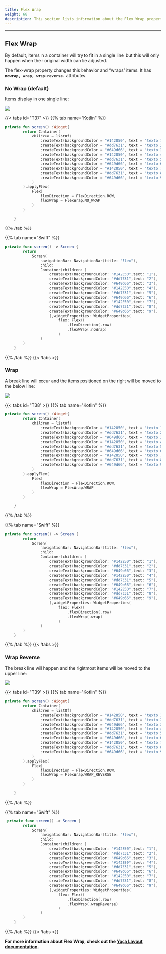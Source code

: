 ```yaml
---
title: Flex Wrap
weight: 68
description: This section lists information about the Flex Wrap property.
---
```


---

## Flex Wrap

By default, items in a container will try to fit in a single line, but this will only happen when their original width can be adjusted.

The flex-wrap property changes this behavior and “wraps” items. It has **`nowrap, wrap, wrap-reverse.`** attributes. 

### **No Wrap \(**default**\)**

Items display in one single line:

![](https://lh3.googleusercontent.com/2sWYZdvDpSj8gCfOR2Pa9iESgFrjD6XEXT2QIoMj_OQq-sw6fcTB5s7yuum2cnKekIU8Mn326F9PD87IyCGwSK6jzauS-SfqUeDQ43zi1nnjUp7yf9QuYCHbHLW6L-O_sjw1rPdX)

{{< tabs id="T37" >}}
{{% tab name="Kotlin" %}}

```kotlin
private fun screen() :Widget{
        return Container(
            children = listOf(
                createText(backgroundColor = "#142850", text = "texto 1"),
                createText(backgroundColor = "#dd7631", text = "texto 2"),
                createText(backgroundColor = "#649d66", text = "texto 3"),
                createText(backgroundColor = "#142850", text = "texto 4"),
                createText(backgroundColor = "#dd7631", text = "texto 5"),
                createText(backgroundColor = "#649d66", text = "texto 6"),
                createText(backgroundColor = "#142850", text = "texto 7"),
                createText(backgroundColor = "#dd7631", text = "texto 8"),
                createText(backgroundColor = "#649d66", text = "texto 9")
            )
        ).applyFlex(
            Flex(
                flexDirection = FlexDirection.ROW,
                flexWrap = FlexWrap.NO_WRAP
            )
        )

    }
```

{{% /tab %}}

{{% tab name="Swift" %}}

```swift
private func screen() -> Screen {
        return
            Screen(
                navigationBar: NavigationBar(title: "Flex"),
                child:
                Container(children: [
                    createText(backgroundColor: "#142850",text: "1"),
                    createText(backgroundColor: "#dd7631",text: "2"),
                    createText(backgroundColor: "#649d66",text: "3"),
                    createText(backgroundColor: "#142850",text: "4"),
                    createText(backgroundColor: "#dd7631",text: "5"),
                    createText(backgroundColor: "#649d66",text: "6"),
                    createText(backgroundColor: "#142850",text: "7"),
                    createText(backgroundColor: "#dd7631",text: "8"),
                    createText(backgroundColor: "#649d66",text: "9"),
                    ],widgetProperties: WidgetProperties(
                        flex: Flex()
                            .flexDirection(.row)
                            .flexWrap(.noWrap)
                        )
                )
        )
    }
```

{{% /tab %}}
{{< /tabs >}}

### **Wrap**

A break line will occur and the items positioned on the right will be moved to the below line:

![](https://lh4.googleusercontent.com/m_ZGUdUGHgmiRuAoSoda4-2hn8kEoUuNMXOlphge-WPWGG_56O6ds2x89coUVpm5QpTV1aRiS9iDVzLatuf-OFeTxTwPBhPcpItGO5VjqfZeYHFtbosdW_9pWGPKX-5pUOxI-qF7)

{{< tabs id="T38" >}}
{{% tab name="Kotlin" %}}

```kotlin
private fun screen() :Widget{
        return Container(
            children = listOf(
                createText(backgroundColor = "#142850", text = "texto 1"),
                createText(backgroundColor = "#dd7631", text = "texto 2"),
                createText(backgroundColor = "#649d66", text = "texto 3"),
                createText(backgroundColor = "#142850", text = "texto 4"),
                createText(backgroundColor = "#dd7631", text = "texto 5"),
                createText(backgroundColor = "#649d66", text = "texto 6"),
                createText(backgroundColor = "#142850", text = "texto 7"),
                createText(backgroundColor = "#dd7631", text = "texto 8"),
                createText(backgroundColor = "#649d66", text = "texto 9")
            )
        ).applyFlex(
            Flex(
                flexDirection = FlexDirection.ROW,
                flexWrap = FlexWrap.WRAP
            )
        )

    }
```

{{% /tab %}}

{{% tab name="Swift" %}}

```swift
private func screen() -> Screen {
        return
            Screen(
                navigationBar: NavigationBar(title: "Flex"),
                child:
                Container(children: [
                    createText(backgroundColor: "#142850",text: "1"),
                    createText(backgroundColor: "#dd7631",text: "2"),
                    createText(backgroundColor: "#649d66",text: "3"),
                    createText(backgroundColor: "#142850",text: "4"),
                    createText(backgroundColor: "#dd7631",text: "5"),
                    createText(backgroundColor: "#649d66",text: "6"),
                    createText(backgroundColor: "#142850",text: "7"),
                    createText(backgroundColor: "#dd7631",text: "8"),
                    createText(backgroundColor: "#649d66",text: "9"),
                    ],widgetProperties: WidgetProperties(
                        flex: Flex()
                            .flexDirection(.row)
                            .flexWrap(.wrap)
                        )
                )
        )
    }
```

{{% /tab %}}
{{< /tabs >}}

### **Wrap Reverse**

The break line will happen and the rightmost items will be moved to the upper line:

![](https://lh4.googleusercontent.com/Izm4kY_rDDogIAaTf0sIdNhIDiOrty4LycVBKfRwzwEdv6W3r77humceK6sCJp-UvRW1LZAXY6TrJ8grVF7kJ_uxh5_6B-1BNmn0RUb_A9x8Zi76BoHdMRMIJA6-hDmbeYPN8mJP)

{{< tabs id="T39" >}}
{{% tab name="Kotlin" %}}

```kotlin
private fun screen() :Widget{
        return Container(
            children = listOf(
                createText(backgroundColor = "#142850", text = "texto 1"),
                createText(backgroundColor = "#dd7631", text = "texto 2"),
                createText(backgroundColor = "#649d66", text = "texto 3"),
                createText(backgroundColor = "#142850", text = "texto 4"),
                createText(backgroundColor = "#dd7631", text = "texto 5"),
                createText(backgroundColor = "#649d66", text = "texto 6"),
                createText(backgroundColor = "#142850", text = "texto 7"),
                createText(backgroundColor = "#dd7631", text = "texto 8"),
                createText(backgroundColor = "#649d66", text = "texto 9")
            )
        ).applyFlex(
            Flex(
                flexDirection = FlexDirection.ROW,
                flexWrap = FlexWrap.WRAP_REVERSE
            )
        )

    }
```

{{% /tab %}}

{{% tab name="Swift" %}}

```swift
 private func screen() -> Screen {
        return
            Screen(
                navigationBar: NavigationBar(title: "Flex"),
                child:
                Container(children: [
                    createText(backgroundColor: "#142850",text: "1"),
                    createText(backgroundColor: "#dd7631",text: "2"),
                    createText(backgroundColor: "#649d66",text: "3"),
                    createText(backgroundColor: "#142850",text: "4"),
                    createText(backgroundColor: "#dd7631",text: "5"),
                    createText(backgroundColor: "#649d66",text: "6"),
                    createText(backgroundColor: "#142850",text: "7"),
                    createText(backgroundColor: "#dd7631",text: "8"),
                    createText(backgroundColor: "#649d66",text: "9"),
                    ],widgetProperties: WidgetProperties(
                        flex: Flex()
                            .flexDirection(.row)
                            .flexWrap(.wrapReverse)
                        )
                )
        )
    }
```

{{% /tab %}}
{{< /tabs >}}

**For more information about Flex Wrap, check out the [**Yoga Layout documentation**](https://yogalayout.com/flex/).**
